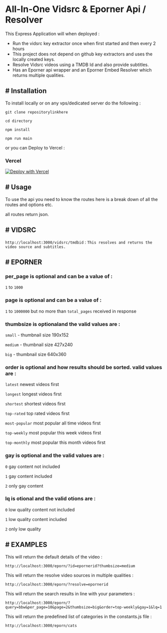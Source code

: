 # All-In-One Vidsrc & Eporner Api / Resolver

This Express Application will when deployed :

- Run the vidsrc key extractor once when first started and then every 2 hours
- This project does not depend on github key extractors and uses the locally created keys.
- Resolve Vidsrc videos using a TMDB Id and also provide subtitles.
- Has an Eporner api wrapper and an Eporner Embed Resolver which returns multiple qualities.

## # Installation

To install locally or on any vps/dedicated server do the following :

`git clone repositorylinkhere`

`cd directory`

`npm install`

`npm run main`

or you can Deploy to Vercel :

### Vercel

[![Deploy with Vercel](https://vercel.com/button)](https://vercel.com/new/clone?repository-url=)

## # Usage

To use the api you need to know the routes here is a break down of all the routes and options etc.

all routes return json.

## # VIDSRC

```http://localhost:3000/vidsrc/tmdbid``` : 
```This resolves and returns the video source and subtitles.```

## # EPORNER

### per_page is optional and can be a value of :

`1` to `1000`

### page is optional and can be a value of :

`1` to `1000000` but no more than `total_pages` received in response

### thumbsize is optionaland the valid values are :

`small`  - thumbnail size 190x152

`medium`  - thumbnail size 427x240

`big`  - thumbnail size 640x360

### order is optional and how results should be sorted. valid values are :

`latest` newest videos first

`longest` longest videos first

`shortest` shortest videos first

`top-rated` top rated videos first

`most-popular` most popular all time videos first

`top-weekly` most popular this week videos first

`top-monthly` most popular this month videos first

### gay is optional and the valid values are :

`0` gay content not included

`1` gay content included

`2` only gay content

### lq is otional and the valid otions are :

`0` low quality content not included

`1` low quality content included

`2` only low quality

## # EXAMPLES

This will return the default details of the video :

```http://localhost:3000/eporn/?id=epornerid?thumbsize=medium```

This will return the resolve video sources in multiple qualities :

```http://localhost:3000/eporn/?resolve=epornerid```

This will return the search results in line with your parameters :

```http://localhost:3000/eporn/?query=bbw&per_page=10&page=2&thumbsize=big&order=top-weekly&gay=1&lq=1```

This will return the predefined list of categories in the constants.js file :

```http://localhost:3000/eporn/cats```

